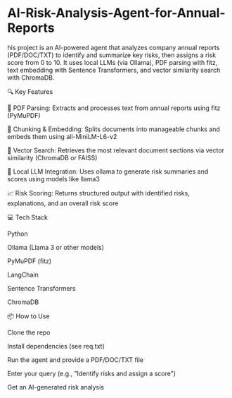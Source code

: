 # AI-Risk-Analysis-Agent-for-Annual-Reports
his project is an AI-powered agent that analyzes company annual reports (PDF/DOC/TXT) to identify and summarize key risks, then assigns a risk score from 0 to 10. It uses local LLMs (via Ollama), PDF parsing with fitz, text embedding with Sentence Transformers, and vector similarity search with  ChromaDB.

🔍 Key Features

📄 PDF Parsing: Extracts and processes text from annual reports using fitz (PyMuPDF)

🧩 Chunking & Embedding: Splits documents into manageable chunks and embeds them using all-MiniLM-L6-v2

🔎 Vector Search: Retrieves the most relevant document sections via vector similarity (ChromaDB or FAISS)

🤖 Local LLM Integration: Uses ollama to generate risk summaries and scores using models like llama3

📈 Risk Scoring: Returns structured output with identified risks, explanations, and an overall risk score

💻 Tech Stack

Python

Ollama (Llama 3 or other models)

PyMuPDF (fitz)

LangChain

Sentence Transformers

ChromaDB

📦 How to Use

Clone the repo

Install dependencies (see req.txt)

Run the agent and provide a PDF/DOC/TXT file

Enter your query (e.g., "Identify risks and assign a score")

Get an AI-generated risk analysis

